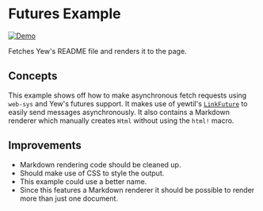 # Futures Example

[![Demo](https://img.shields.io/website?label=demo&url=https%3A%2F%2Fexamples.yew.rs%2Ffutures)](https://examples.yew.rs/futures)

Fetches Yew's README file and renders it to the page.

## Concepts

This example shows off how to make asynchronous fetch requests using `web-sys` and Yew's futures support.
It makes use of yewtil's [`LinkFuture`] to easily send messages asynchronously.
It also contains a Markdown renderer which manually creates `Html` without using the `html!` macro.

## Improvements

- Markdown rendering code should be cleaned up.
- Should make use of CSS to style the output.
- This example could use a better name.
- Since this features a Markdown renderer it should be possible to render more than just one document.

[`linkfuture`]: https://docs.rs/yewtil/latest/yewtil/future/trait.LinkFuture.html
